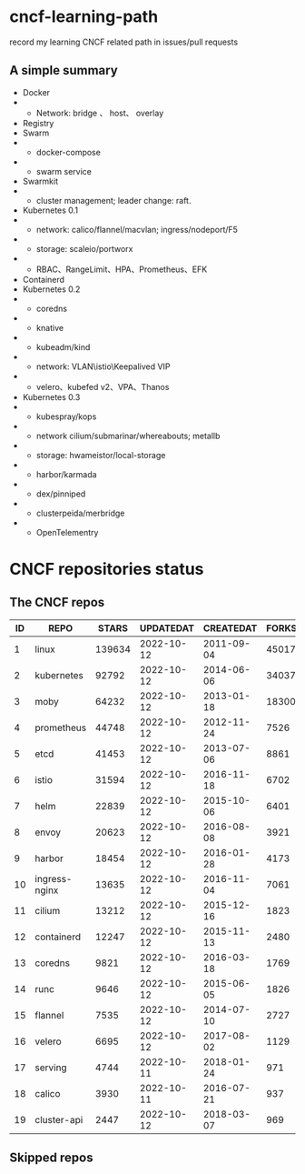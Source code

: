 # cncf-learning-path
record my learning CNCF related path in issues/pull requests

## A simple summary
- Docker
- - Network: bridge 、 host、 overlay
- Registry
- Swarm
- - docker-compose
- - swarm service
- Swarmkit
- - cluster management; leader change: raft.
- Kubernetes 0.1
- - network: calico/flannel/macvlan; ingress/nodeport/F5
- - storage: scaleio/portworx
- - RBAC、RangeLimit、HPA、Prometheus、EFK
- Containerd
- Kubernetes 0.2
- - coredns
- - knative
- - kubeadm/kind
- - network: VLAN\istio\Keepalived VIP
- - velero、kubefed v2、VPA、Thanos
- Kubernetes 0.3
- - kubespray/kops
- - network cilium/submarinar/whereabouts; metallb
- - storage: hwameistor/local-storage
- - harbor/karmada
- - dex/pinniped
- - clusterpeida/merbridge
- - OpenTelementry

# CNCF repositories status
<!--START_SECTION:github_repos-->
## The CNCF repos
| ID |     REPO      | STARS  | UPDATEDAT  | CREATEDAT  | FORKSCOUNT |
|----|---------------|--------|------------|------------|------------|
|  1 | linux         | 139634 | 2022-10-12 | 2011-09-04 |      45017 |
|  2 | kubernetes    |  92792 | 2022-10-12 | 2014-06-06 |      34037 |
|  3 | moby          |  64232 | 2022-10-12 | 2013-01-18 |      18300 |
|  4 | prometheus    |  44748 | 2022-10-12 | 2012-11-24 |       7526 |
|  5 | etcd          |  41453 | 2022-10-12 | 2013-07-06 |       8861 |
|  6 | istio         |  31594 | 2022-10-12 | 2016-11-18 |       6702 |
|  7 | helm          |  22839 | 2022-10-12 | 2015-10-06 |       6401 |
|  8 | envoy         |  20623 | 2022-10-12 | 2016-08-08 |       3921 |
|  9 | harbor        |  18454 | 2022-10-12 | 2016-01-28 |       4173 |
| 10 | ingress-nginx |  13635 | 2022-10-12 | 2016-11-04 |       7061 |
| 11 | cilium        |  13212 | 2022-10-12 | 2015-12-16 |       1823 |
| 12 | containerd    |  12247 | 2022-10-12 | 2015-11-13 |       2480 |
| 13 | coredns       |   9821 | 2022-10-12 | 2016-03-18 |       1769 |
| 14 | runc          |   9646 | 2022-10-12 | 2015-06-05 |       1826 |
| 15 | flannel       |   7535 | 2022-10-12 | 2014-07-10 |       2727 |
| 16 | velero        |   6695 | 2022-10-12 | 2017-08-02 |       1129 |
| 17 | serving       |   4744 | 2022-10-11 | 2018-01-24 |        971 |
| 18 | calico        |   3930 | 2022-10-11 | 2016-07-21 |        937 |
| 19 | cluster-api   |   2447 | 2022-10-12 | 2018-03-07 |        969 |



## Skipped repos
<!--END_SECTION:github_repos-->
